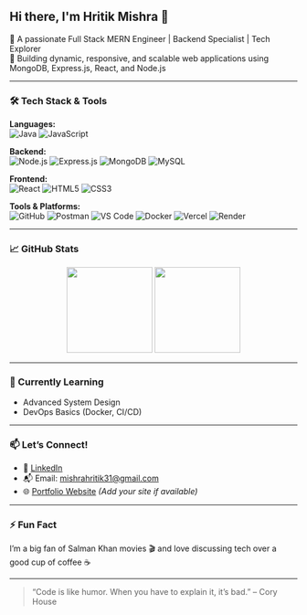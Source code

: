 ## Hi there, I'm Hritik Mishra 👋

🚀 A passionate Full Stack MERN Engineer | Backend Specialist | Tech Explorer  
🎯 Building dynamic, responsive, and scalable web applications using MongoDB, Express.js, React, and Node.js  


---

### 🛠️ Tech Stack & Tools

**Languages:**  
![Java](https://img.shields.io/badge/Java-ED8B00?style=flat&logo=java&logoColor=white)
![JavaScript](https://img.shields.io/badge/JavaScript-F7DF1E?style=flat&logo=javascript&logoColor=black)

**Backend:**  
![Node.js](https://img.shields.io/badge/Node.js-339933?style=flat&logo=node.js&logoColor=white)
![Express.js](https://img.shields.io/badge/Express.js-000000?style=flat&logo=express&logoColor=white)
![MongoDB](https://img.shields.io/badge/MongoDB-4EA94B?style=flat&logo=mongodb&logoColor=white)
![MySQL](https://img.shields.io/badge/MySQL-00758F?style=flat&logo=mysql&logoColor=white)

**Frontend:**  
![React](https://img.shields.io/badge/React-20232A?style=flat&logo=react&logoColor=61DAFB)
![HTML5](https://img.shields.io/badge/HTML5-E34F26?style=flat&logo=html5&logoColor=white)
![CSS3](https://img.shields.io/badge/CSS3-1572B6?style=flat&logo=css3&logoColor=white)

**Tools & Platforms:**  
![GitHub](https://img.shields.io/badge/GitHub-181717?style=flat&logo=github&logoColor=white)
![Postman](https://img.shields.io/badge/Postman-FF6C37?style=flat&logo=postman&logoColor=white)
![VS Code](https://img.shields.io/badge/VS_Code-007ACC?style=flat&logo=visual-studio-code&logoColor=white)
![Docker](https://img.shields.io/badge/Docker-2496ED?style=flat&logo=docker&logoColor=white)
![Vercel](https://img.shields.io/badge/Vercel-000000?style=flat&logo=vercel&logoColor=white)
![Render](https://img.shields.io/badge/Render-46E3B7?style=flat&logo=render&logoColor=white)


---

### 📈 GitHub Stats

<p align="center">
  <img src="https://github-readme-stats.vercel.app/api?username=hritik4096&show_icons=true&theme=radical" height="150"/>
  <img src="https://github-readme-streak-stats.herokuapp.com/?user=hritik4096&theme=radical" height="150"/>
</p>

---

### 🌱 Currently Learning
- Advanced System Design
- DevOps Basics (Docker, CI/CD)

---

### 📫 Let’s Connect!

- 💼 [LinkedIn]([https://www.linkedin.com/in/hritik4096/](https://www.linkedin.com/in/hritik-mishra-02955922a/))
- 📬 Email: mishrahritik31@gmail.com
- 🌐 [Portfolio Website](https://myportfolio-e58a.onrender.com/) *(Add your site if available)*

---

### ⚡ Fun Fact
I’m a big fan of Salman Khan movies 🎬 and love discussing tech over a good cup of coffee ☕

---

> “Code is like humor. When you have to explain it, it’s bad.” – Cory House

